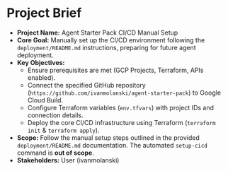 # Project Brief

*   **Project Name:** Agent Starter Pack CI/CD Manual Setup
*   **Core Goal:** Manually set up the CI/CD environment following the `deployment/README.md` instructions, preparing for future agent deployment.
*   **Key Objectives:**
    *   Ensure prerequisites are met (GCP Projects, Terraform, APIs enabled).
    *   Connect the specified GitHub repository (`https://github.com/ivanmolanski/agent-starter-pack`) to Google Cloud Build.
    *   Configure Terraform variables (`env.tfvars`) with project IDs and connection details.
    *   Deploy the core CI/CD infrastructure using Terraform (`terraform init` & `terraform apply`).
*   **Scope:** Follow the manual setup steps outlined in the provided `deployment/README.md` documentation. The automated `setup-cicd` command is **out of scope**.
*   **Stakeholders:** User (ivanmolanski)
